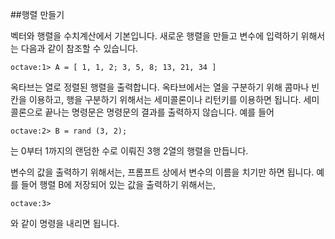 ##행렬 만들기


  벡터와 행렬을 수치계산에서 기본입니다. 새로운 행렬을 만들고 변수에 입력하기 위해서는 다음과 같이 참조할 수 있습니다.

  	octave:1> A = [ 1, 1, 2; 3, 5, 8; 13, 21, 34 ]

  옥타브는 열로 정렬된 행렬을 출력합니다. 옥타브에서는 열을 구분하기 위해 콤마나 빈칸을 이용하고, 행을 구분하기 위해서는 세미콜론이나 리턴키를 이용하면 됩니다. 세미콜론으로 끝나는 명령문은 명령문의 결과를 출력하지 않습니다. 예를 들어

  	octave:2> B = rand (3, 2);

  는 0부터 1까지의 랜덤한 수로 이뤄진 3행 2열의 행렬을 만듭니다.

  변수의 값을 출력하기 위해서는, 프롬프트 상에서 변수의 이름을 치기만 하면 됩니다. 예를 들어 행렬 B에 저장되어 있는 값을 출력하기 위해서는,

  	octave:3>

  와 같이 명령을 내리면 됩니다.
